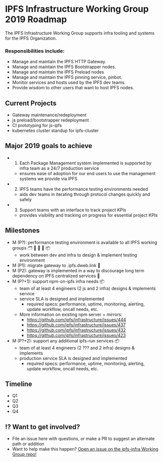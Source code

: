 # IPFS Infrastructure Working Group 2019 Roadmap
The IPFS Infrastructure Working Group supports infra tooling and systems for the IPFS Organization.

### Responsibilities include:
* Manage and maintain the IPFS HTTP Gateway.
* Manage and maintain the IPFS Bootstrapper nodes.
* Manage and maintain the IPFS Preload nodes
* Manage and maintain the IPFS pinning service, pinbot.
* Monitor services and hosts used by the IPFS dev teams.
* Provide wisdom to other users that want to host IPFS nodes.

## Current Projects
* Gateway maintenance/redeployment
* js preload/bootstrapper redeployment
* CI prototyping for js-ipfs
* kubernetes cluster standup for ipfs-cluster 

## Major 2019 goals to achieve
* 1) Each Package Management system implemented is supported by infra team as a 24/7 production service
   * ensures ease of adoption for our end users to use the management systems we provide via IPFS
* 2) IPFS teams have the performance testing environments needed
   * aids dev teams in iterating through protocol changes quickly and safely
* 3) Support teams with an interface to track project KPIs
   * provides visibility and tracking on progress for essential project KPIs

## Milestones

* M (P?): performance testing environment is available to all IPFS working groups 🗂 🔄 🤝 🧠 📦
   * work between dev and infra to design & implement testing environment
* M (P1): migrate gateway to <cidv1b32>.ipfs.dweb.link 🔄
* M (P2): gateway is implemented in a way to discourage long term dependency on IPFS centralized services 🔄
* M (P?+1): support npm-on-ipfs infra needs 📦
   * team of at least 4 engineers (2 js and 2 infra) designs & implements service
   * service SLA is designed and implemented
      * required specs: performance, uptime, monitoring, alerting, update workflow, oncall needs, etc.
   * More information on existing npm server + mirrors:
      * https://github.com/ipfs/infrastructure/issues/444
      * https://github.com/ipfs/infrastructure/issues/437
      * https://github.com/ipfs/infrastructure/issues/432
      * https://github.com/ipfs/infrastructure/issues/423
* M (P?+2): support any additional ipfs-run services 📦
   * team of at least 4 engineers (2 ??? and 2 infra) designs & implements
   * production service SLA is designed and implemented
      * required specs: performance, uptime, monitoring, alerting, update workflow, oncall needs, etc.

## Timeline
- Q1
- Q2
- Q3
- Q4

## ⁉️ Want to get involved?
- File an issue here with questions, or make a PR to suggest an alternate path or addition
- Want to help make this happen? [Open an issue on the ipfs-infra Working Group repo!](https://github.com/ipfs/infra/issues)
